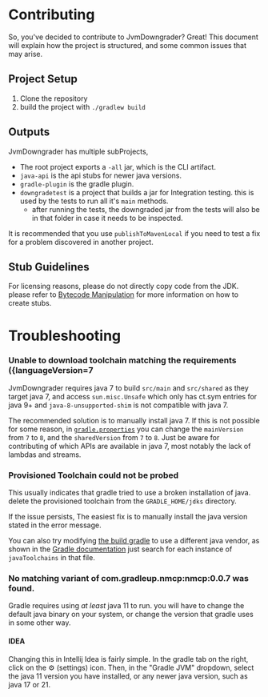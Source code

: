 # Contributing

So, you've decided to contribute to JvmDowngrader? Great!
This document will explain how the project is structured, and some common issues that may arise.

## Project Setup

1. Clone the repository
2. build the project with `./gradlew build`

## Outputs

JvmDowngrader has multiple subProjects,

- The root project exports a `-all` jar, which is the CLI artifact.
- `java-api` is the api stubs for newer java versions.
- `gradle-plugin` is the gradle plugin.
- `downgradetest` is a project that builds a jar for Integration testing. this is used by the tests to run all it's
  `main` methods.
    - after running the tests, the downgraded jar from the tests will also be in that folder in case it needs to be
      inspected.

It is recommended that you use `publishToMavenLocal` if you need to test a fix for a problem discovered in another
project.

## Stub Guidelines

For licensing reasons, please do not directly copy code from the JDK.
please refer to [Bytecode Manipulation](Bytecode%20Manipulation.md) for more information on how to create stubs.

# Troubleshooting

### Unable to download toolchain matching the requirements ({languageVersion=7

JvmDowngrader requires java 7 to build `src/main` and `src/shared` as they target java 7, and access `sun.misc.Unsafe`
which only has ct.sym entries for java 9+ and `java-8-unsupported-shim` is not compatible with java 7.

The recommended solution is to manually install java 7. If this is not possible for some reason, in [
`gradle.properties`](../gradle.properties)
you can change the `mainVersion` from `7` to `8`, and the `sharedVersion` from `7` to `8`. Just be aware for
contributing of which
APIs are available in java 7, most notably the lack of lambdas and streams.

### Provisioned Toolchain could not be probed

This usually indicates that gradle tried to use a broken installation of java.
delete the provisioned toolchain from the `GRADLE_HOME/jdks` directory.

If the issue persists, The easiest fix is to manually install the java version stated in the error message.

You can also try modifying [the build gradle](../java-api/build.gradle.kts) to use a different java vendor, as shown in
the
[Gradle documentation](https://docs.gradle.org/current/userguide/toolchains.html#sec:configuring_jvm_toolchain)
just search for each instance of `javaToolchains` in that file.

### No matching variant of com.gradleup.nmcp:nmcp:0.0.7 was found.

Gradle requires using *at least* java 11 to run. you will have to change the default java binary on your system, or
change the version that gradle uses in some other way.

#### IDEA

Changing this in Intellij Idea is fairly simple. In the gradle tab on the right, click on the ⚙ (settings) icon.
Then, in the "Gradle JVM" dropdown, select the java 11 version you have installed, or any newer java version, such as
java 17 or 21.
